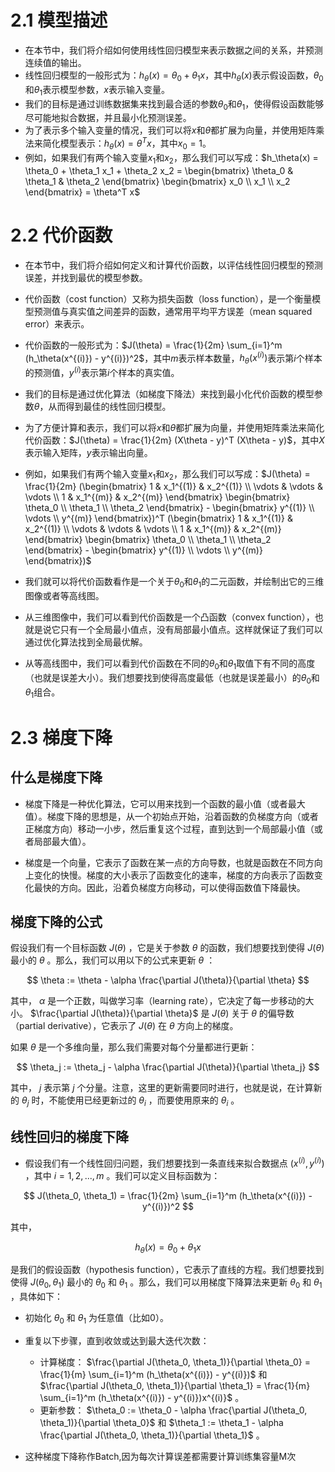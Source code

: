 # 2.1 模型描述

- 在本节中，我们将介绍如何使用线性回归模型来表示数据之间的关系，并预测连续值的输出。
- 线性回归模型的一般形式为：$h_\theta(x) = \theta_0 + \theta_1 x$，其中$h_\theta(x)$表示假设函数，$\theta_0$和$\theta_1$表示模型参数，$x$表示输入变量。
- 我们的目标是通过训练数据集来找到最合适的参数$\theta_0$和$\theta_1$，使得假设函数能够尽可能地拟合数据，并且最小化预测误差。
- 为了表示多个输入变量的情况，我们可以将$x$和$\theta$都扩展为向量，并使用矩阵乘法来简化模型表示：$h_\theta(x) = \theta^T x$，其中$x_0 = 1$。
- 例如，如果我们有两个输入变量$x_1$和$x_2$，那么我们可以写成：$h_\theta(x) = \theta_0 + \theta_1 x_1 + \theta_2 x_2 = \begin{bmatrix} \theta_0 & \theta_1 & \theta_2 \end{bmatrix} \begin{bmatrix} x_0 \\ x_1 \\ x_2 \end{bmatrix} = \theta^T x$

# 2.2 代价函数

- 在本节中，我们将介绍如何定义和计算代价函数，以评估线性回归模型的预测误差，并找到最优的模型参数。
- 代价函数（cost function）又称为损失函数（loss function），是一个衡量模型预测值与真实值之间差异的函数，通常用平均平方误差（mean squared error）来表示。
- 代价函数的一般形式为：$J(\theta) = \frac{1}{2m} \sum_{i=1}^m (h_\theta(x^{(i)}) - y^{(i)})^2$，其中$m$表示样本数量，$h_\theta(x^{(i)})$表示第$i$个样本的预测值，$y^{(i)}$表示第$i$个样本的真实值。
- 我们的目标是通过优化算法（如梯度下降法）来找到最小化代价函数的模型参数$\theta$，从而得到最佳的线性回归模型。
- 为了方便计算和表示，我们可以将$x$和$\theta$都扩展为向量，并使用矩阵乘法来简化代价函数：$J(\theta) = \frac{1}{2m} (X\theta - y)^T (X\theta - y)$，其中$X$表示输入矩阵，$y$表示输出向量。
- 例如，如果我们有两个输入变量$x_1$和$x_2$，那么我们可以写成：$J(\theta) = \frac{1}{2m} (\begin{bmatrix} 1 & x_1^{(1)} & x_2^{(1)} \\ \vdots & \vdots & \vdots \\ 1 & x_1^{(m)} & x_2^{(m)} \end{bmatrix} \begin{bmatrix} \theta_0 \\ \theta_1 \\ \theta_2 \end{bmatrix} - \begin{bmatrix} y^{(1)} \\ \vdots \\ y^{(m)} \end{bmatrix})^T (\begin{bmatrix} 1 & x_1^{(1)} & x_2^{(1)} \\ \vdots & \vdots & \vdots \\ 1 & x_1^{(m)} & x_2^{(m)} \end{bmatrix} \begin{bmatrix} \theta_0 \\ \theta_1 \\ \theta_2 \end{bmatrix} - \begin{bmatrix} y^{(1)} \\ \vdots \\ y^{(m)} \end{bmatrix})$


- 我们就可以将代价函数看作是一个关于$\theta_0$和$\theta_1$的二元函数，并绘制出它的三维图像或者等高线图。
- 从三维图像中，我们可以看到代价函数是一个凸函数（convex function），也就是说它只有一个全局最小值点，没有局部最小值点。这样就保证了我们可以通过优化算法找到全局最优解。
- 从等高线图中，我们可以看到代价函数在不同的$\theta_0$和$\theta_1$取值下有不同的高度（也就是误差大小）。我们想要找到使得高度最低（也就是误差最小）的$\theta_0$和$\theta_1$组合。

# 2.3 梯度下降

## 什么是梯度下降

- 梯度下降是一种优化算法，它可以用来找到一个函数的最小值（或者最大值）。梯度下降的思想是，从一个初始点开始，沿着函数的负梯度方向（或者正梯度方向）移动一小步，然后重复这个过程，直到达到一个局部最小值（或者局部最大值）。

- 梯度是一个向量，它表示了函数在某一点的方向导数，也就是函数在不同方向上变化的快慢。梯度的大小表示了函数变化的速率，梯度的方向表示了函数变化最快的方向。因此，沿着负梯度方向移动，可以使得函数值下降最快。

## 梯度下降的公式

假设我们有一个目标函数 $J(\theta)$ ，它是关于参数 $\theta$ 的函数，我们想要找到使得 $J(\theta)$ 最小的 $\theta$ 。那么，我们可以用以下的公式来更新 $\theta$ ：

$$
\theta := \theta - \alpha \frac{\partial J(\theta)}{\partial \theta}
$$

其中， $\alpha$ 是一个正数，叫做学习率（learning rate），它决定了每一步移动的大小。 $\frac{\partial J(\theta)}{\partial \theta}$ 是 $J(\theta)$ 关于 $\theta$ 的偏导数（partial derivative），它表示了 $J(\theta)$ 在 $\theta$ 方向上的梯度。

如果 $\theta$ 是一个多维向量，那么我们需要对每个分量都进行更新：

$$
\theta_j := \theta_j - \alpha \frac{\partial J(\theta)}{\partial \theta_j}
$$

其中， $j$ 表示第 $j$ 个分量。注意，这里的更新需要同时进行，也就是说，在计算新的 $\theta_j$ 时，不能使用已经更新过的 $\theta_i$ ，而要使用原来的 $\theta_i$ 。

## 线性回归的梯度下降

- 假设我们有一个线性回归问题，我们想要找到一条直线来拟合数据点 $(x^{(i)}, y^{(i)})$ ，其中 $i = 1, 2, ..., m$ 。我们可以定义目标函数为：

$$
J(\theta_0, \theta_1) = \frac{1}{2m} \sum_{i=1}^m (h_\theta(x^{(i)}) - y^{(i)})^2
$$

其中，

$$
h_\theta(x) = \theta_0 + \theta_1 x
$$

是我们的假设函数（hypothesis function），它表示了直线的方程。我们想要找到使得 $J(\theta_0, \theta_1)$ 最小的 $\theta_0$ 和 $\theta_1$ 。那么，我们可以用梯度下降算法来更新 $\theta_0$ 和 $\theta_1$ ，具体如下：

- 初始化 $\theta_0$ 和 $\theta_1$ 为任意值（比如0）。
- 重复以下步骤，直到收敛或达到最大迭代次数：
  - 计算梯度： $\frac{\partial J(\theta_0, \theta_1)}{\partial \theta_0} = \frac{1}{m} \sum_{i=1}^m (h_\theta(x^{(i)}) - y^{(i)})$ 和 $\frac{\partial J(\theta_0, \theta_1)}{\partial \theta_1} = \frac{1}{m} \sum_{i=1}^m (h_\theta(x^{(i)}) - y^{(i)})x^{(i)}$ 。
  - 更新参数： $\theta_0 := \theta_0 - \alpha \frac{\partial J(\theta_0, \theta_1)}{\partial \theta_0}$ 和 $\theta_1 := \theta_1 - \alpha \frac{\partial J(\theta_0, \theta_1)}{\partial \theta_1}$ 。

- 这种梯度下降称作Batch,因为每次计算误差都需要计算训练集容量M次